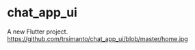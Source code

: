 # chat_app_ui

A new Flutter project.
https://github.com/trsimanto/chat_app_ui/blob/master/home.jpg
